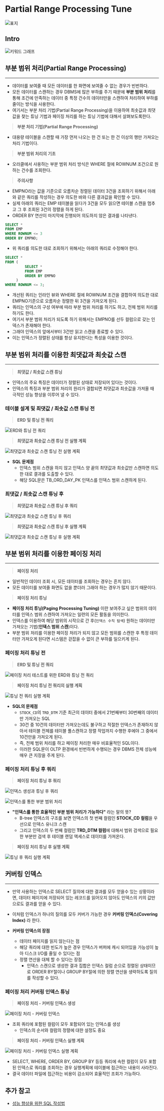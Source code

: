 # Partial Range Processing Tune

![표지](../../images/oracle/partial_range_process/partial_range_process.001.jpeg)

## Intro

![키워드 그래프](../../images/oracle/partial_range_process/partial_range_process.002.jpeg)

## 부분 범위 처리(Partial Range Processing)

---

- 데이터를 보여줄 때 모든 데이터를 한 화면에 보여줄 수 없는 경우가 빈번하다.
- 모든 데이터를 스캔하는 경우 DBMS에 많은 부하를 주기 때문에 **부분 범위 처리**를 통해 조건에 만족하는 데이터 중 특정 건수의 데이터만을 스캔하여 처리하여 부하를 줄이는 방식을 사용한다.
- 여기서는 부분 처리 기법(Partial Range Processing)을 이용하여 최솟값과 최댓값을 찾는 튜닝 기법과 페이징 처리를 하는 튜닝 기법에 대해서 살펴보도록한다.

> **부분 처리 기법(Partial Range Processing)**

- 대용량 테이블을 스캔할 때 가장 먼저 나오는 한 건 또는 한 건 이상의 행만 가져오는 처리 기법이다.

> **부분 범위 처리의 기초**

- 오라클에서 사용하는 부분 범위 처리 방식은 WHERE 절에 ROWNUM 조건으로 원하는 건수를 조회한다.

> **주의사항**

- EMPNO라는 값을 기준으로 오름차순 정렬된 데이터 3건을 조회하기 위해서 아래와 같은 쿼리를 작성하는 경우 의도한 바와 다른 결과값을 확인할 수 있다.
- 실제 아래의 쿼리는 EMP 테이블을 읽다가 3건을 모두 읽으면 테이블 스캔을 멈추고 그 후 조회된 3건의 정렬을 하게 된다.
- ORDER BY 연산이 마지막에 진행되어 의도하지 않은 결과를 나타낸다.

```sql
SELECT *
FROM EMP
WHERE ROWNUM <= 3
ORDER BY EMPNO;
```

- 위 쿼리를 의도한 대로 조회하기 위해서는 아래의 쿼리로 수정해야 한다.

```sql
SELECT *
FROM (
         SELECT *
         FROM EMP
         ORDER BY EMPNO
     )
WHERE ROWNUM <= 3;
```

- 개선된 쿼리는 인라인 뷰와 WHERE 절에 ROWNUM 조건을 결합하여 의도한 대로 EMPNO기준으로 오름차순 정렬한 뒤 3건을 가져오게 된다.
- 쿼리는 인덱스의 구성 여부에 따라 부분 범위 처리를 하기도 하고, 전체 범위 처리를 하기도 한다.
- 여기서 부분 범위 처리가 되도록 하기 위해서는 EMPNO를 선두 컬럼으로 갖는 인덱스가 존재해야 한다.
- 그래야 인덱스의 앞에서부터 3건만 읽고 스캔을 종료할 수 있다.
- 이는 인덱스가 정렬된 상태를 항상 유지한다는 특성을 이용한 것이다.

## 부분 범위 처리를 이용한 최댓값과 최솟값 스캔

---

> **최댓값 / 최솟값 스캔 튜닝**

- 인덱스의 주요 특징은 데이터가 정렬된 상태로 저장되어 있다는 것이다.
- 인덱스의 특징과 부분 범위 처리의 원리가 결합되면 최댓값과 최솟값을 가져올 때 극적인 성능 향상을 이루어 낼 수 있다.

### 테이블 설계 및 최댓값 / 최솟값 스캔 튜닝 전

> **ERD 및 튜닝 전 쿼리**

![ERD와 튜닝 전 쿼리](../../images/oracle/partial_range_process/partial_range_process.003.jpeg)

> **최댓값과 최솟값 스캔 튜닝 전 실행 계획**

![최댓값과 최솟값 스캔 튜닝 전 실행 계획](../../images/oracle/partial_range_process/partial_range_process.004.jpeg)

- **SQL 문제점**
	- 인덱스 범위 스캔을 하지 않고 인덱스 양 끝의 최댓값과 최솟값만 스캔하면 의도한 대로 결과를 도출할 수 있다.
	- 해당 SQL문은 TB_ORD_DAY_PK 인덱스를 인덱스 범위 스캔하게 된다.

### 최댓값 / 최솟값 스캔 튜닝 후

> **최댓값과 최솟값 스캔 튜닝 후 쿼리**

![최댓값과 최솟값 스캔 튜닝 후 쿼리](../../images/oracle/partial_range_process/partial_range_process.005.jpeg)

> **최댓값과 최솟값 스캔 튜닝 후 실행 계획**

![최댓값과 최솟값 스캔 튜닝 후 실행 계획](../../images/oracle/partial_range_process/partial_range_process.006.jpeg)

## 부분 범위 처리를 이용한 페이징 처리

---

> **페이징 처리**

- 일반적인 데이터 조회 시, 모든 데이터를 조회하는 경우는 흔치 않다.
- 모든 데이터를 보여줄 화면도 없을 뿐더러 그래야 하는 경우가 많지 않기 때문이다.

> **페이징 처리 튜닝**

- **페이징 처리 튜닝(Paging Processing Tuning)** 이란 보여주고 싶은 범위의 데이터를 인덱스 범위 스캔하여 가져오는 일련의 모든 활동을 의미한다.
- 인덱스를 이용하여 해당 범위의 시작으로 간 후(`인덱스 수직 탐색`) 원하는 데이터만 가져오는 기법(**인덱스 범위 스캔**)이다.
- 부분 범위 처리를 이용한 페이징 처리가 되지 않고 모든 범위를 스캔한 후 특정 데이터만 가져오게 된다면 시스템은 걷잡을 수 없이 큰 부하를 일으키게 된다.

### 페이징 처리 튜닝 전

> **ERD 및 튜닝 전 쿼리**

![페이징 처리 테스트를 위한 ERD와 튜닝 전 쿼리](../../images/oracle/partial_range_process/partial_range_process.007.jpeg)

> **페이징 처리 튜닝 전 쿼리의 실행 계획**

![튜닝 전 쿼리 실행 계획](../../images/oracle/partial_range_process/partial_range_process.008.jpeg)

- **SQL의 문제점**
	- `STOCK_CD`의 `TRD_DTM` 기준 최근의 데이터 중에서 21번째부터 30번째의 데이터만 가져오는 SQL
	- 30건 중 10건의 데이터만 가져오는데도 불구하고 적절한 인덱스가 존재하지 않아서 테이블 전체를 테이블 풀스캔하고 정렬 작업까지 수행한 후에야 그 중에서 10건만을 가져오게 된다.
	- 즉, 전체 범위 처리를 하고 페이징 처리한 매우 비효율적인 SQL이다.
	- 이러한 SQL문이 OLTP 환경에서 빈번하게 수행되는 경우 DBMS 전체 성능에 매우 큰 지장을 주게 된다.

### 페이징 처리 튜닝 후 쿼리

> **페이징 처리 튜닝 후 쿼리**

![인덱스 생성과 튜닝 후 쿼리](../../images/oracle/partial_range_process/partial_range_process.009.jpeg)

![인덱스를 통한 부분 범위 처리](../../images/oracle/partial_range_process/partial_range_process.012.jpeg)

- **"인덱스를 통한 효율적인 부분 범위 처리가 가능하다"** 라는 말의 뜻?
	- B-tree 인덱스의 구조를 보면 인덱스의 첫 번째 컬럼인 **STOCK_CD 컬럼**을 우선으로 인덱스 유니크 스캔
	- 그리고 인덱스의 두 번째 컬럼인 **TRD_DTM 컬럼**에 대해서 범위 검색으로 필요한 부분만 검색 후 테이블 랜덤 액세스로 데이터를 가져온다.

> **페이징 처리 튜닝 후 실행 계획**

![튜닝 후 쿼리 실행 계획](../../images/oracle/partial_range_process/partial_range_process.010.jpeg)

## 커버링 인덱스

---

- 만약 사용하는 인덱스로 SELECT 질의에 대한 결과를 모두 얻을수 있는 상황이라면, 데이터 페이지에 저장되어 있는 레코드를 읽어오지 않아도 인덱스의 키의 값만으로도 결과를 얻을 수 있다.
- 이처럼 인덱스가 하나의 질의를 모두 커버가 가능한 경우 **커버링 인덱스(Covering Index)** 라 한다.

- **커버링 인덱스의 장점**
    - 데이터 페이지를 읽지 않는다는 점
    - 해당 쿼리에 대한 빈도가 높은 경우 인덱스가 버퍼에 캐시 되어있을 가능성이 높아 디스크 I/O를 줄일 수 있다는 점
    - 정렬 연산을 대체 할 수 있다는 장점
        - 인덱스 스캔으로 생성한 결과 집합은 인덱스 컬럼 순으로 정렬된 상태이므로 ORDER BY절이나 GROUP BY절에 의한 정렬 연산을 생략하도록 질의를 작성할 수 있다.

### 페이징 처리 커버링 인덱스 튜닝

> **페이징 처리 - 커버링 인덱스 생성**

![페이징 처리 - 커버링 인덱스](../../images/oracle/partial_range_process/partial_range_process.013.jpeg)

- 조회 쿼리에 포함된 컬럼이 모두 포함되어 있는 인덱스를 생성
	- 인덱스의 순서와 컬럼의 정렬에 대한 설정도 중요

> **페이징 처리 - 커버링 인덱스 실행 계획**

![페이징 처리 - 커버링 인덱스 실행 계획](../../images/oracle/partial_range_process/partial_range_process.014.jpeg)

- SELECT, WHERE, ORDER BY, GROUP BY 등등 쿼리에 속한 컬럼이 모두 포함된 인덱스로 쿼리를 조회하는 경우 실행계획에 테이블에 접근하는 내용이 사라진다.
- 결국 데이터 파일에 접근하는 비용이 감소되어 효율적인 조회가 가능하다.

## 추가 참고

- [성능 향상을 위한 SQL 작성법](https://d2.naver.com/helloworld/1155)
